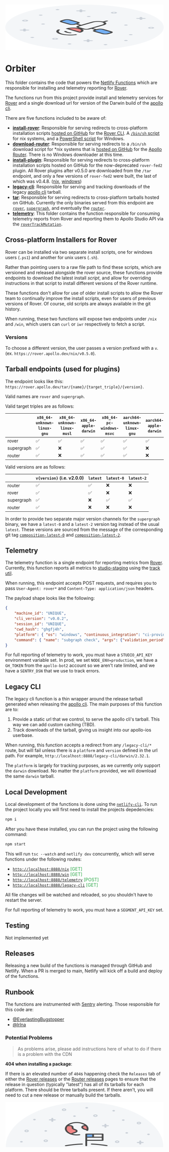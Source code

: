 <img src="https://raw.githubusercontent.com/apollographql/space-kit/main/src/illustrations/svgs/satellite2.svg" width="100%" height="144">

# Orbiter

This folder contains the code that powers the [Netlify Functions](https://www.google.com/url?sa=t&rct=j&q=&esrc=s&source=web&cd=&cad=rja&uact=8&ved=2ahUKEwjRmPfBh5rvAhUxxVkKHaeNBlYQFjAAegQIERAD&url=https%3A%2F%2Fwww.netlify.com%2Fproducts%2Ffunctions%2F&usg=AOvVaw0WgqqN2xZx2ARRVLWP61oD) which are responsible for installing and telemetry reporting for [Rover](https://github.com/apollographql/rover).

The functions run from this project provide install and telemetry services for [Rover](https://github.com/apollographql/rover) and a single download url for version of the Darwin build of the [apollo cli](https://github.com/apollographql/apollo-tooling).

There are five functions included to be aware of:

* __[install-rover](./src/functions/install-rover)__: Responsible for serving redirects to cross-platform installation scripts [hosted on GitHub](https://github.com/apollographql/rover/tree/main/installers/binstall/scripts) for the [Rover CLI](https://github.com/apollographql/rover). A [`/bin/sh` script](https://github.com/apollographql/rover/blob/main/installers/binstall/scripts/nix/install.sh) for nix systems, and a [PowerShell script](https://github.com/apollographql/rover/blob/main/installers/binstall/scripts/windows/install.ps1) for Windows.
* __[download-router](./src/functions/download-router)__: Responsible for serving redirects to a `/bin/sh` download script for *nix systems that is [hosted on GitHub](https://github.com/apollographql/router/blob/main/scripts/install.sh) for the [Apollo Router](https://github.com/apollographql/router).  There is no Windows downloader at this time.
* __[install-plugin](./src/function/install-plugin)__: Responsible for serving redirects to cross-platform installation scripts hosted on GitHub for the now-deprecated `rover-fed2` plugin. All Rover plugins after v0.5.0 are downloaded from the `/tar` endpoint, and only a few versions of `rover-fed2` were built, the last of which was v0.4.8. ([nix](https://github.com/apollographql/rover/blob/v0.4.8/installers/binstall/scripts/nix/install_rover_fed2.sh), [windows](https://github.com/apollographql/rover/blob/v0.4.8/installers/binstall/scripts/windows/install_rover_fed2.ps1))
* __[legacy-cli](./src/functions/legacy-cli/)__: Responsible for serving and tracking downloads of the legacy [apollo cli](https://github.com/apollographql/apollo-tooling) tarball.
* __[tar](./src/functions/tar/)__: Responsible for serving redirects to cross-platform tarballs hosted on GitHub. Currently the only binaries served from this endpoint are [`rover`](https://github.com/apollographql/rover/releases), [`supergraph`](https://github.com/apollographql/federation-rs/releases), and eventually the [`router`](https://github.com/apollographql/router/releases).
* __[telemetry](./src/functions/telemetry/)__: This folder contains the function responsible for consuming telemetry reports from Rover and reporting them to Apollo Studio API via the [`roverTrackMutation`](./src/lib/operations/track.mutation.graphql).

## Cross-platform Installers for Rover

Rover can be installed via two separate install scripts, one for windows users (`.ps1`) and another for unix users (`.sh`).

Rather than pointing users to a raw file path to find these scripts, which are versioned and released alongside the rover source, these functions provide endpoints to download the latest install _script_, and allow for overriding instructions in that script to install different versions of the Rover runtime.

These functions don't allow for use of older install scripts to allow the Rover team to continually improve the install scripts, even for users of previous versions of Rover. Of course, old scripts are always available in the git history.

When running, these two functions will expose two endpoints under `/nix` and `/win`, which users can `curl` or `iwr` respectively to fetch a script.

### Versions

To choose a different version, the user passes a version prefixed with a `v`. (ex. `https://rover.apollo.dev/nix/v0.5.0`).

## Tarball endpoints (used for plugins)

The endpoint looks like this: `https://rover.apollo.dev/tar/{name}/{target_triple}/{version}`.

Valid names are `rover` and `supergraph`.

Valid target triples are as follows:

||`x86_64-unknown-linux-gnu`|`x86_64-unknown-linux-musl`|`x86_64-apple-darwin`|`x86_64-pc-windows-msvc`|`aarch64-unknown-linux-gnu`|`aarch64-apple-darwin`|
|---|---|---|---|---|---|---|
|rover|✅|✅|✅|✅|✅|✅|
|supergraph|✅|❌|✅|✅|✅|❌|
|router|✅|❌|✅|✅|✅|❌|

Valid versions are as follows:

||`v{version}` (i.e. v2.0.0)|`latest`|`latest-0`|`latest-2`|
|---|---|---|---|---|
|router|✅|✅|❌|❌|
|rover|✅|✅|❌|❌|
|supergraph|✅|❌|✅|✅|
|router|✅|❌|❌|❌|

In order to provide two separate major version channels for the `supergraph` binary, we have a `latest-0` and a `latest-2` version tag instead of the usual `latest`. These versions are sourced from the message of the corresponding git tag [`composition-latest-0`](https://github.com/apollographql/federation-rs/releases/tag/composition-latest-0) and [`composition-latest-2`](https://github.com/apollographql/federation-rs/releases/tag/composition-latest-2).

## Telemetry

The telemetry function is a single endpoint for reporting metrics from [Rover](https://github.com/apollographql/rover). Currently, this function reports all metrics to [studio-staging](https://studio-staging.apollographql.com) using the [track util](./src/lib/track.ts).

When running, this endpoint accepts POST requests, and requires you to pass `User-Agent: rover*` and `Content-Type: application/json` headers.

The payload shape looks like the following:

```json
{
    "machine_id": "UNIQUE",
    "cli_version": "v0.0.2",
    "session_id": "UNIQUE",
    "cwd_hash": "ghgfj4h",
    "platform": { "os": "windows", "continuous_integration": "ci-provider or null" },
    "command": { "name": "subgraph check", "args": {"validation_period": null, "query_count_threshold": null } }
}
```

For full reporting of telemetry to work, you must have a `STUDIO_API_KEY` environment variable set. In prod, we set `NODE_ENV=production`, we have a `GH_TOKEN` from the `apollo-bot2` account so we aren't rate limited, and we have a `SENTRY_DSN` that we use to track errors.

## Legacy CLI

The legacy cli function is a thin wrapper around the release tarball generated when releasing the [apollo cli](https://github.com/apollographql/apollo-tooling). The main purposes of this function are to:

1. Provide a static url that we control, to serve the apollo cli's tarball. This way we can add custom caching (TBD).
2. Track downloads of the tarball, giving us insight into our apollo-ios userbase.

When running, this function accepts a redirect from any `/legacy-cli/*` route, but will fail unless there is a `platform` and `version` defined in the url path. For example, `http://localhost:8888/legacy-cli/darwin/2.32.1`.

The `platform` is largely for tracking purposes, as we currently only support the `darwin` download. No matter the `platform` provided, we will download the same `darwin` tarball.

## Local Development

Local development of the functions is done using the [`netlify-cli`](https://www.npmjs.com/package/netlify-cli). To run the project locally you will first need to install the projects depedencies:

```sh
npm i
```

After you have these installed, you can run the project using the following command:

```sh
npm start
```

This will run `tsc --watch` and `netlify dev` concurrently, which will serve functions under the following routes:

- [`http://localhost:8888/nix`](http://localhost:8888/nix) <span style="color:#28a745">[GET]</span>
- [`http://localhost:8888/win`](http://localhost:8888/win) <span style="color:#28a745">[GET]</span>
- [`http://localhost:8888/telemetry`](http://localhost:8888/telemetry) <span style="color:#28a745">[POST]</span>
- [`http://localhost:8888/legacy-cli`](http://localhost:8888/legacy-cli) <span style="color:#28a745">[GET]</span>

All file changes will be watched and reloaded, so you shouldn't have to restart the server.

For full reporting of telemetry to work, you must have a `SEGMENT_API_KEY` set.

## Testing

Not implemented yet

## Releases

Releasing a new build of the functions is managed through GitHub and Netlify. When a PR is merged to main, Netlify will kick off a build and deploy of the functions.

## Runbook

The functions are instrumented with [Sentry](https://sentry.io) alerting. Those responsible for this code are: 

* [@EverlastingBugstopper](https://github.com/EverlastingBugstopper)
* [@lrlna](https://github.com/lrlna)

<!-- TODO -->
<!-- is monitored by [Datadog](https://www.datadoghq.com/), and is wired up to [PagerDuty](https://pagerduty.com). The current on call team is comprised of: -->

<!-- 
These functions are connected to our [status page](https://status.apollographql.com) with both uptime and latency reporting in place for our users. -->

### Potential Problems
> As problems arise, please add instructions here of what to do if there is a problem with the CDN

__404 when installing a package__:

If there is an elevated number of `404`s happening check the `Releases` tab of either the [Rover releases](https://github.com/apollographql/rover/releases) or the [Router releases](https://github.com/apollographql/router/releases) pages to ensure that the release in question (typically "latest") has all of its tarballs for each platform. There should be three tarballs present. If there aren't, you will need to cut a new release or manually build the tarballs.

<img src="https://raw.githubusercontent.com/apollographql/space-kit/main/src/illustrations/svgs/moon.svg" width="100%" height="144">
